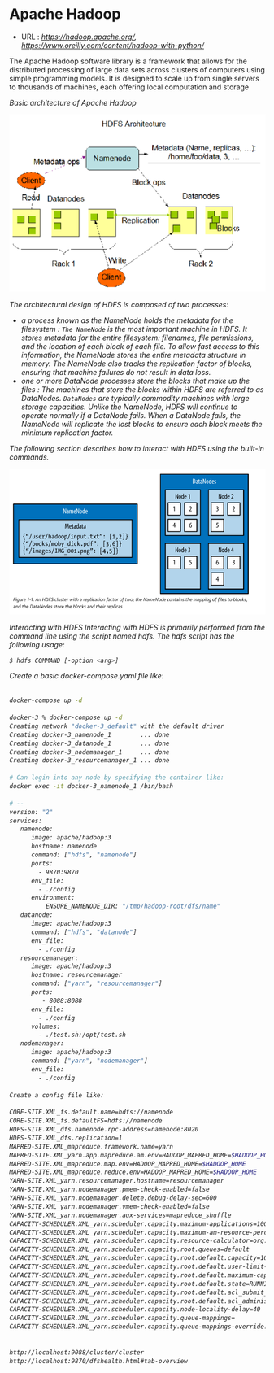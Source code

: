 
# Apache Hadoop
- URL :  <i>https://hadoop.apache.org/,  https://www.oreilly.com/content/hadoop-with-python/</i>

The Apache Hadoop software library is a framework that allows for the distributed processing of large data sets across clusters of computers using simple programming models. It is designed to scale up from single servers to thousands of machines, each offering local computation and storage <i>

Basic architecture of Apache Hadoop

![Alt text](../screenshot/HADOOP.png)

The architectural design of HDFS is composed of two processes: 
- a process known as the NameNode holds the metadata for the filesystem : `The NameNode` is the most important machine in HDFS. It stores metadata for the entire filesystem: filenames, file permissions, and the location of each block of each file. To allow fast access to this information, the NameNode stores the entire metadata structure in memory. The NameNode also tracks the replication factor of blocks, ensuring that machine failures do not result in data loss.
- one or more DataNode processes store the blocks that make up the files : The machines that store the blocks within HDFS are referred to as DataNodes. `DataNodes` are typically commodity machines with large storage capacities. Unlike the NameNode, HDFS will continue to operate normally if a DataNode fails. When a DataNode fails, the NameNode will replicate the lost blocks to ensure each block meets the minimum replication factor.

The following section describes how to interact with HDFS using the built-in commands.

![Alt text](../screenshot/Name-Node.png)

Interacting with HDFS
Interacting with HDFS is primarily performed from the command line using the script named hdfs. The hdfs script has the following usage:

```bash
$ hdfs COMMAND [-option <arg>]
```

Create a basic docker-compose.yaml file like:

```bash

docker-compose up -d

docker-3 % docker-compose up -d    
Creating network "docker-3_default" with the default driver
Creating docker-3_namenode_1        ... done
Creating docker-3_datanode_1        ... done
Creating docker-3_nodemanager_1     ... done
Creating docker-3_resourcemanager_1 ... done

# Can login into any node by specifying the container like:
docker exec -it docker-3_namenode_1 /bin/bash

# --
version: "2"
services:
   namenode:
      image: apache/hadoop:3
      hostname: namenode
      command: ["hdfs", "namenode"]
      ports:
        - 9870:9870
      env_file:
        - ./config
      environment:
          ENSURE_NAMENODE_DIR: "/tmp/hadoop-root/dfs/name"
   datanode:
      image: apache/hadoop:3
      command: ["hdfs", "datanode"]
      env_file:
        - ./config      
   resourcemanager:
      image: apache/hadoop:3
      hostname: resourcemanager
      command: ["yarn", "resourcemanager"]
      ports:
         - 8088:8088
      env_file:
        - ./config
      volumes:
        - ./test.sh:/opt/test.sh
   nodemanager:
      image: apache/hadoop:3
      command: ["yarn", "nodemanager"]
      env_file:
        - ./config
        
Create a config file like:

CORE-SITE.XML_fs.default.name=hdfs://namenode
CORE-SITE.XML_fs.defaultFS=hdfs://namenode
HDFS-SITE.XML_dfs.namenode.rpc-address=namenode:8020
HDFS-SITE.XML_dfs.replication=1
MAPRED-SITE.XML_mapreduce.framework.name=yarn
MAPRED-SITE.XML_yarn.app.mapreduce.am.env=HADOOP_MAPRED_HOME=$HADOOP_HOME
MAPRED-SITE.XML_mapreduce.map.env=HADOOP_MAPRED_HOME=$HADOOP_HOME
MAPRED-SITE.XML_mapreduce.reduce.env=HADOOP_MAPRED_HOME=$HADOOP_HOME
YARN-SITE.XML_yarn.resourcemanager.hostname=resourcemanager
YARN-SITE.XML_yarn.nodemanager.pmem-check-enabled=false
YARN-SITE.XML_yarn.nodemanager.delete.debug-delay-sec=600
YARN-SITE.XML_yarn.nodemanager.vmem-check-enabled=false
YARN-SITE.XML_yarn.nodemanager.aux-services=mapreduce_shuffle
CAPACITY-SCHEDULER.XML_yarn.scheduler.capacity.maximum-applications=10000
CAPACITY-SCHEDULER.XML_yarn.scheduler.capacity.maximum-am-resource-percent=0.1
CAPACITY-SCHEDULER.XML_yarn.scheduler.capacity.resource-calculator=org.apache.hadoop.yarn.util.resource.DefaultResourceCalculator
CAPACITY-SCHEDULER.XML_yarn.scheduler.capacity.root.queues=default
CAPACITY-SCHEDULER.XML_yarn.scheduler.capacity.root.default.capacity=100
CAPACITY-SCHEDULER.XML_yarn.scheduler.capacity.root.default.user-limit-factor=1
CAPACITY-SCHEDULER.XML_yarn.scheduler.capacity.root.default.maximum-capacity=100
CAPACITY-SCHEDULER.XML_yarn.scheduler.capacity.root.default.state=RUNNING
CAPACITY-SCHEDULER.XML_yarn.scheduler.capacity.root.default.acl_submit_applications=*
CAPACITY-SCHEDULER.XML_yarn.scheduler.capacity.root.default.acl_administer_queue=*
CAPACITY-SCHEDULER.XML_yarn.scheduler.capacity.node-locality-delay=40
CAPACITY-SCHEDULER.XML_yarn.scheduler.capacity.queue-mappings=
CAPACITY-SCHEDULER.XML_yarn.scheduler.capacity.queue-mappings-override.enable=false


http://localhost:9088/cluster/cluster
http://localhost:9870/dfshealth.html#tab-overview

```

